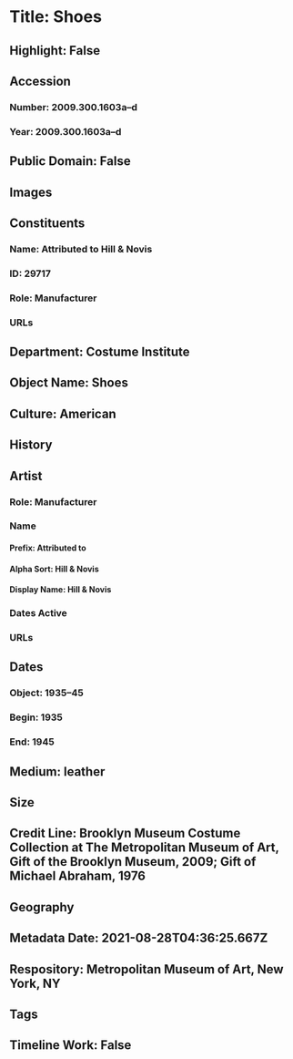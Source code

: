 # Title: Shoes
## Highlight: False
## Accession
### Number: 2009.300.1603a–d
### Year: 2009.300.1603a–d
## Public Domain: False
## Images
## Constituents
### Name: Attributed to Hill &amp; Novis
### ID: 29717
### Role: Manufacturer
### URLs
## Department: Costume Institute
## Object Name: Shoes
## Culture: American
## History
## Artist
### Role: Manufacturer
### Name
#### Prefix: Attributed to
#### Alpha Sort: Hill & Novis
#### Display Name: Hill & Novis
### Dates Active
### URLs
## Dates
### Object: 1935–45
### Begin: 1935
### End: 1945
## Medium: leather
## Size
## Credit Line: Brooklyn Museum Costume Collection at The Metropolitan Museum of Art, Gift of the Brooklyn Museum, 2009; Gift of Michael Abraham, 1976
## Geography
## Metadata Date: 2021-08-28T04:36:25.667Z
## Respository: Metropolitan Museum of Art, New York, NY
## Tags
## Timeline Work: False